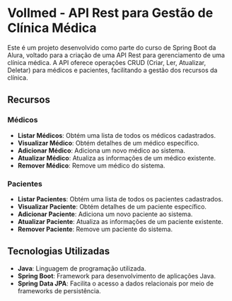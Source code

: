 # Vollmed - API Rest para Gestão de Clínica Médica

Este é um projeto desenvolvido como parte do curso de Spring Boot da Alura, voltado para a criação de uma API Rest para gerenciamento de uma clínica médica. A API oferece operações CRUD (Criar, Ler, Atualizar, Deletar) para médicos e pacientes, facilitando a gestão dos recursos da clínica.

## Recursos

### Médicos

- **Listar Médicos**: Obtém uma lista de todos os médicos cadastrados.
- **Visualizar Médico**: Obtém detalhes de um médico específico.
- **Adicionar Médico**: Adiciona um novo médico ao sistema.
- **Atualizar Médico**: Atualiza as informações de um médico existente.
- **Remover Médico**: Remove um médico do sistema.

### Pacientes

- **Listar Pacientes**: Obtém uma lista de todos os pacientes cadastrados.
- **Visualizar Paciente**: Obtém detalhes de um paciente específico.
- **Adicionar Paciente**: Adiciona um novo paciente ao sistema.
- **Atualizar Paciente**: Atualiza as informações de um paciente existente.
- **Remover Paciente**: Remove um paciente do sistema.

## Tecnologias Utilizadas

- **Java**: Linguagem de programação utilizada.
- **Spring Boot**: Framework para desenvolvimento de aplicações Java.
- **Spring Data JPA**: Facilita o acesso a dados relacionais por meio de frameworks de persistência.
